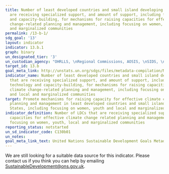 ```yaml
---
title: Number of least developed countries and small island developing States that
  are receiving specialized support, and amount of support, including finance, technology
  and capacity-building, for mechanisms for raising capacities for effective climate
  change-related planning and management, including focusing on women, youth and local
  and marginalized communities
permalink: /13-b-1/
sdg_goal: '13'
layout: indicator
indicator: 13.b.1
graph: binary
un_designated_tier: '3'
un_custodian_agency: "OHRLLS, \nRegional Commissions, AOSIS, \nSIDS, \nSamoa Pathway"
target_id: 13.b
goal_meta_link: http://unstats.un.org/sdgs/files/metadata-compilation/Metadata-Goal-13.pdf
indicator_name: Number of least developed countries and small island developing States
  that are receiving specialized support, and amount of support, including finance,
  technology and capacity-building, for mechanisms for raising capacities for effective
  climate change-related planning and management, including focusing on women, youth
  and local and marginalized communities
target: Promote mechanisms for raising capacity for effective climate change-related
  planning and management in least developed countries and small island developing
  States, including focusing on women, youth and local and marginalized communities
indicator_definition: Number of LDCs that are receiving specialized support for raising
  capacities for effective climate change related planning and management, including
  focusing on women, youth, local and marginalized communities
reporting_status: notstarted
un_sd_indicator_code: C130b01
un_notes:
goal_meta_link_text: United Nations Sustainable Development Goals Metadata (pdf 759kB)
---
```


We are still looking for a suitable data source for this indicator. Please contact us if you think you can help by emailing <a href="mailto:SustainableDevelopment@ons.gov.uk">SustainableDevelopment@ons.gov.uk</a>.



